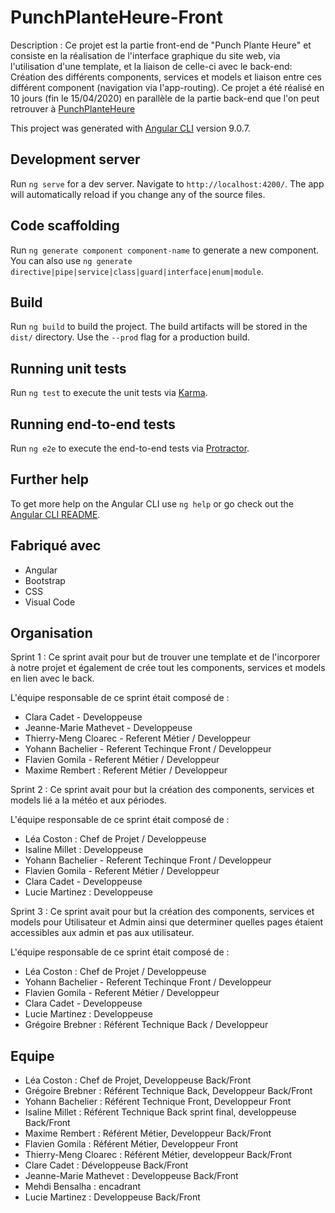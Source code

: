 # PunchPlanteHeure-Front

Description : Ce projet est la partie front-end de "Punch Plante Heure" et consiste en la réalisation de l'interface graphique du site web, via l'utilisation d'une template, et la liaison de celle-ci avec le back-end:
Création des différents components, services et models et liaison entre ces différent component (navigation via l'app-routing).
Ce projet a été réalisé en 10 jours (fin le 15/04/2020) en parallèle de la partie back-end que l'on peut retrouver à [PunchPlanteHeure](https://gitlab.com/Spaghetti-droid/punchplanteheure/-/blob/dev/README.md)

This project was generated with [Angular CLI](https://github.com/angular/angular-cli) version 9.0.7.

## Development server

Run `ng serve` for a dev server. Navigate to `http://localhost:4200/`. The app will automatically reload if you change any of the source files.

## Code scaffolding

Run `ng generate component component-name` to generate a new component. You can also use `ng generate directive|pipe|service|class|guard|interface|enum|module`.

## Build

Run `ng build` to build the project. The build artifacts will be stored in the `dist/` directory. Use the `--prod` flag for a production build.

## Running unit tests

Run `ng test` to execute the unit tests via [Karma](https://karma-runner.github.io).

## Running end-to-end tests

Run `ng e2e` to execute the end-to-end tests via [Protractor](http://www.protractortest.org/).

## Further help

To get more help on the Angular CLI use `ng help` or go check out the [Angular CLI README](https://github.com/angular/angular-cli/blob/master/README.md).

## Fabriqué avec 
- Angular
- Bootstrap
- CSS
- Visual Code

## Organisation

Sprint 1 :
Ce sprint avait pour but de trouver une template et de l'incorporer à notre projet et également de crée tout les components, services et models en lien avec le back.

L'équipe responsable de ce sprint était composé de :
- Clara Cadet - Developpeuse
- Jeanne-Marie Mathevet - Developpeuse
- Thierry-Meng Cloarec - Referent Métier / Developpeur
- Yohann Bachelier - Referent Techinque Front / Developpeur
- Flavien Gomila - Referent Métier / Developpeur
- Maxime Rembert : Referent Métier / Developpeur

Sprint 2 :
Ce sprint avait pour but la création des components, services et models lié a la météo et aux périodes.

L'équipe responsable de ce sprint était composé de :
- Léa Coston : Chef de Projet / Developpeuse
- Isaline Millet : Developpeuse
- Yohann Bachelier - Referent Techinque Front / Developpeur
- Flavien Gomila - Referent Métier / Developpeur
- Clara Cadet - Developpeuse
- Lucie Martinez : Developpeuse

Sprint 3 :
Ce sprint avait pour but la création des components, services et models pour Utilisateur et Admin ainsi que determiner quelles pages étaient accessibles aux admin et pas aux utilisateur.

L'équipe responsable de ce sprint était composé de :
- Léa Coston : Chef de Projet / Developpeuse
- Yohann Bachelier - Referent Techinque Front / Developpeur
- Flavien Gomila - Referent Métier / Developpeur
- Clara Cadet - Developpeuse
- Lucie Martinez : Developpeuse
- Grégoire Brebner : Référent Technique Back / Developpeur

## Equipe 
- Léa Coston : Chef de Projet, Developpeuse Back/Front
- Grégoire Brebner : Référent Technique Back, Developpeur Back/Front
- Yohann Bachelier : Référent Technique Front, Developpeur Front
- Isaline Millet : Référent Technique Back sprint final, developpeuse Back/Front
- Maxime Rembert : Référent Métier, Developpeur Back/Front
- Flavien Gomila : Référent Métier, Developpeur Front
- Thierry-Meng  Cloarec : Référent Métier, developpeur Back/Front
- Clare Cadet : Développeuse Back/Front
- Jeanne-Marie Mathevet : Developpeuse Back/Front
- Mehdi Bensalha : encadrant
- Lucie Martinez : Developpeuse Back/Front


